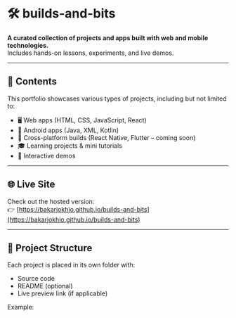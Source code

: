 # 🛠️ builds-and-bits

**A curated collection of projects and apps built with web and mobile technologies.**  
Includes hands-on lessons, experiments, and live demos.

---

## 📁 Contents

This portfolio showcases various types of projects, including but not limited to:

- 🖥️ Web apps (HTML, CSS, JavaScript, React)
- 📱 Android apps (Java, XML, Kotlin)
- 🔧 Cross-platform builds (React Native, Flutter – coming soon)
- 🎓 Learning projects & mini tutorials
- 🚀 Interactive demos

---

## 🌐 Live Site

Check out the hosted version:  
👉 [https://bakarjokhio.github.io/builds-and-bits](https://bakarjokhio.github.io/builds-and-bits)

---

## 📂 Project Structure

Each project is placed in its own folder with:

- Source code
- README (optional)
- Live preview link (if applicable)

Example:
